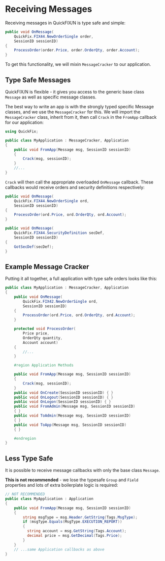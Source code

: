 Receiving Messages
==================

Receiving messages in QuickFIX/N is type safe and simple:

```c#
public void OnMessage(
    QuickFix.FIX44.NewOrderSingle order, 
    SessionID sessionID)
{
    ProcessOrder(order.Price, order.OrderQty, order.Account);
}
```

To get this functionality,  we will mixin `MessageCracker` to our application.

Type Safe Messages
------------------

QuickFIX/N is flexible - it gives you access to the generic base class `Message` as well as specific message classes.

The best way to write an app is with the strongly typed specific Message 
classes, and we use the `MessageCracker` for this.  We will import the `MessageCracker` class, inherit from it, then call `Crack` in the `FromApp` callback for our application:

```c#
using QuickFix;

public class MyApplication : MessageCracker, Application
{
    public void FromApp(Message msg, SessionID sessionID)
    {
        Crack(msg, sessionID);
    }
    //...
}
```

`Crack` will then call the appropriate overloaded `OnMessage` callback.
These callbacks would receive orders and security definitions
respectively:

```c#
public void OnMessage(
    QuickFix.FIX44.NewOrderSingle ord, 
    SessionID sessionID)
{
    ProcessOrder(ord.Price, ord.OrderQty, ord.Account);
}

public void OnMessage(
    QuickFix.FIX44.SecurityDefinition secDef, 
    SessionID sessionID)
{
    GotSecDef(secDef);
}
```

Example Message Cracker
-----------------------

Putting it all together, a full application with type safe orders
looks like this:

```c#
public class MyApplication : MessageCracker, Application
{
    public void OnMessage(
        QuickFix.FIX42.NewOrderSingle ord,
        SessionID sessionID)
    {
        ProcessOrder(ord.Price, ord.OrderQty, ord.Account);
    }

    protected void ProcessOrder(
        Price price,
        OrderQty quantity,
        Account account)
    {
        //...
    }

    #region Application Methods

    public void FromApp(Message msg, SessionID sessionID)
    {
        Crack(msg, sessionID);
    }
    public void OnCreate(SessionID sessionID) { }
    public void OnLogout(SessionID sessionID) { }
    public void OnLogon(SessionID sessionID) { }
    public void FromAdmin(Message msg, SessionID sessionID)
    { }
    public void ToAdmin(Message msg, SessionID sessionID)
    { }
    public void ToApp(Message msg, SessionID sessionID)
    { }

    #endregion
}
```

Less Type Safe
--------------

It is possible to receive message callbacks with only the base class
`Message`.

**This is not recommended** - we lose the typesafe `Group` and `Field`
properties and lots of extra boilerplate logic is required:

```c#
// NOT RECOMMENDED
public class MyApplication : Application
{
    public void FromApp(Message msg, SessionID sessionID)
    {
        string msgType = msg.Header.GetString(Tags.MsgType);
        if (msgType.Equals(MsgType.EXECUTION_REPORT))
        {
          string account = msg.GetString(Tags.Account);
          decimal price = msg.GetDecimal(Tags.Price);
        }
    }
    // ...same Application callbacks as above
}
```

